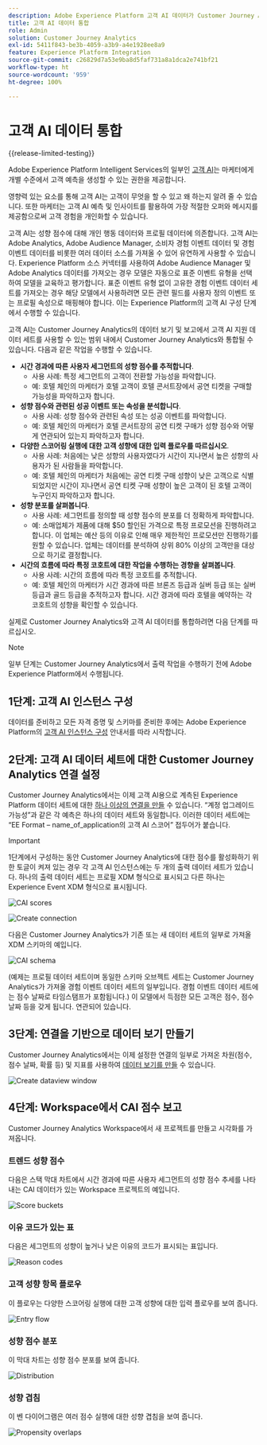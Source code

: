 ```yaml
---
description: Adobe Experience Platform 고객 AI 데이터가 Customer Journey Analytics의 Workspace와 어떻게 통합되는지 알아봅니다.
title: 고객 AI 데이터 통합
role: Admin
solution: Customer Journey Analytics
exl-id: 5411f843-be3b-4059-a3b9-a4e1928ee8a9
feature: Experience Platform Integration
source-git-commit: c26829d7a53e9ba8d5faf731a8a1dca2e741bf21
workflow-type: ht
source-wordcount: '959'
ht-degree: 100%

---
```


# 고객 AI 데이터 통합

{{release-limited-testing}}

Adobe Experience Platform Intelligent Services의 일부인 [고객 AI](https://experienceleague.adobe.com/docs/experience-platform/intelligent-services/customer-ai/overview.html)는 마케터에게 개별 수준에서 고객 예측을 생성할 수 있는 권한을 제공합니다.

영향력 있는 요소를 통해 고객 AI는 고객이 무엇을 할 수 있고 왜 하는지 알려 줄 수 있습니다. 또한 마케터는 고객 AI 예측 및 인사이트를 활용하여 가장 적절한 오퍼와 메시지를 제공함으로써 고객 경험을 개인화할 수 있습니다.

고객 AI는 성향 점수에 대해 개인 행동 데이터와 프로필 데이터에 의존합니다. 고객 AI는 Adobe Analytics, Adobe Audience Manager, 소비자 경험 이벤트 데이터 및 경험 이벤트 데이터를 비롯한 여러 데이터 소스를 가져올 수 있어 유연하게 사용할 수 있습니다. Experience Platform 소스 커넥터를 사용하여 Adobe Audience Manager 및 Adobe Analytics 데이터를 가져오는 경우 모델은 자동으로 표준 이벤트 유형을 선택하여 모델을 교육하고 평가합니다. 표준 이벤트 유형 없이 고유한 경험 이벤트 데이터 세트를 가져오는 경우 해당 모델에서 사용하려면 모든 관련 필드를 사용자 정의 이벤트 또는 프로필 속성으로 매핑해야 합니다. 이는 Experience Platform의 고객 AI 구성 단계에서 수행할 수 있습니다.

고객 AI는 Customer Journey Analytics의 데이터 보기 및 보고에서 고객 AI 지원 데이터 세트를 사용할 수 있는 범위 내에서 Customer Journey Analytics와 통합될 수 있습니다. 다음과 같은 작업을 수행할 수 있습니다.

* **시간 경과에 따른 사용자 세그먼트의 성향 점수를 추적합니다**.
   * 사용 사례: 특정 세그먼트의 고객이 전환할 가능성을 파악합니다.
   * 예: 호텔 체인의 마케터가 호텔 고객이 호텔 콘서트장에서 공연 티켓을 구매할 가능성을 파악하고자 합니다.
* **성향 점수와 관련된 성공 이벤트 또는 속성을 분석합니다**.
   * 사용 사례: 성향 점수와 관련된 속성 또는 성공 이벤트를 파악합니다.
   * 예: 호텔 체인의 마케터가 호텔 콘서트장의 공연 티켓 구매가 성향 점수와 어떻게 연관되어 있는지 파악하고자 합니다.
* **다양한 스코어링 실행에 대한 고객 성향에 대한 입력 플로우를 따르십시오**.
   * 사용 사례: 처음에는 낮은 성향의 사용자였다가 시간이 지나면서 높은 성향의 사용자가 된 사람들을 파악합니다.
   * 예: 호텔 체인의 마케터가 처음에는 공연 티켓 구매 성향이 낮은 고객으로 식별되었지만 시간이 지나면서 공연 티켓 구매 성향이 높은 고객이 된 호텔 고객이 누구인지 파악하고자 합니다.
* **성향 분포를 살펴봅니다**.
   * 사용 사례: 세그먼트를 정의할 때 성향 점수의 분포를 더 정확하게 파악합니다.
   * 예: 소매업체가 제품에 대해 $50 할인된 가격으로 특정 프로모션을 진행하려고 합니다. 이 업체는 예산 등의 이유로 인해 매우 제한적인 프로모션만 진행하기를 원할 수 있습니다. 업체는 데이터를 분석하여 상위 80% 이상의 고객만을 대상으로 하기로 결정합니다.
* **시간의 흐름에 따라 특정 코호트에 대한 작업을 수행하는 경향을 살펴봅니다**.
   * 사용 사례: 시간의 흐름에 따라 특정 코호트를 추적합니다.
   * 예: 호텔 체인의 마케터가 시간 경과에 따른 브론즈 등급과 실버 등급 또는 실버 등급과 골드 등급을 추적하고자 합니다. 시간 경과에 따라 호텔을 예약하는 각 코호트의 성향을 확인할 수 있습니다.

실제로 Customer Journey Analytics와 고객 AI 데이터를 통합하려면 다음 단계를 따르십시오.

>[!NOTE]
>
>일부 단계는 Customer Journey Analytics에서 출력 작업을 수행하기 전에 Adobe Experience Platform에서 수행됩니다.


## 1단계: 고객 AI 인스턴스 구성

데이터를 준비하고 모든 자격 증명 및 스키마를 준비한 후에는 Adobe Experience Platform의 [고객 AI 인스턴스 구성](https://experienceleague.adobe.com/docs/experience-platform/intelligent-services/customer-ai/user-guide/configure.html) 안내서를 따라 시작합니다.

## 2단계: 고객 AI 데이터 세트에 대한 Customer Journey Analytics 연결 설정

Customer Journey Analytics에서는 이제 고객 AI용으로 계측된 Experience Platform 데이터 세트에 대한 [하나 이상의 연결을 만들](/help/connections/create-connection.md) 수 있습니다. “계정 업그레이드 가능성”과 같은 각 예측은 하나의 데이터 세트와 동일합니다. 이러한 데이터 세트에는 “EE Format – name_of_application의 고객 AI 스코어” 접두어가 붙습니다.

>[!IMPORTANT]
>
>1단계에서 구성하는 동안 Customer Journey Analytics에 대한 점수를 활성화하기 위한 토글이 켜져 있는 경우 각 고객 AI 인스턴스에는 두 개의 출력 데이터 세트가 있습니다. 하나의 출력 데이터 세트는 프로필 XDM 형식으로 표시되고 다른 하나는 Experience Event XDM 형식으로 표시됩니다.

![CAI scores](assets/cai-scores.png)

![Create connection](assets/create-conn.png)

다음은 Customer Journey Analytics가 기존 또는 새 데이터 세트의 일부로 가져올 XDM 스키마의 예입니다.

![CAI schema](assets/cai-schema.png)

(예제는 프로필 데이터 세트이며 동일한 스키마 오브젝트 세트는 Customer Journey Analytics가 가져올 경험 이벤트 데이터 세트의 일부입니다. 경험 이벤트 데이터 세트에는 점수 날짜로 타임스탬프가 포함됩니다.) 이 모델에서 득점한 모든 고객은 점수, 점수 날짜 등을 갖게 됩니다. 연관되어 있습니다.

## 3단계: 연결을 기반으로 데이터 보기 만들기

Customer Journey Analytics에서는 이제 설정한 연결의 일부로 가져온 차원(점수, 점수 날짜, 확률 등) 및 지표를 사용하여 [데이터 보기를 만들](/help/data-views/create-dataview.md) 수 있습니다.

![Create dataview window](assets/create-dataview.png)

## 4단계: Workspace에서 CAI 점수 보고

Customer Journey Analytics Workspace에서 새 프로젝트를 만들고 시각화를 가져옵니다.

### 트렌드 성향 점수

다음은 스택 막대 차트에서 시간 경과에 따른 사용자 세그먼트의 성향 점수 추세를 나타내는 CAI 데이터가 있는 Workspace 프로젝트의 예입니다.

![Score buckets](assets/workspace-scores.png)

### 이유 코드가 있는 표

다음은 세그먼트의 성향이 높거나 낮은 이유의 코드가 표시되는 표입니다.

![Reason codes](assets/reason-codes.png)

### 고객 성향 항목 플로우

이 플로우는 다양한 스코어링 실행에 대한 고객 성향에 대한 입력 플로우를 보여 줍니다.

![Entry flow](assets/flow.png)

### 성향 점수 분포

이 막대 차트는 성향 점수 분포를 보여 줍니다.

![Distribution](assets/distribution.png)

### 성향 겹침

이 벤 다이어그램은 여러 점수 실행에 대한 성향 겹침을 보여 줍니다.

![Propensity overlaps](assets/venn.png)
